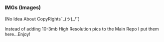 ### IMGs (Images) 
(No Idea About CopyRights¯\_(ツ)_/¯) 

Instead of adding 10-3mb  High Resolution pics to the Main Repo I put them here...Enjoy!  
